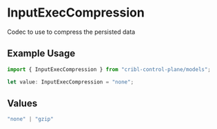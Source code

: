 # InputExecCompression

Codec to use to compress the persisted data

## Example Usage

```typescript
import { InputExecCompression } from "cribl-control-plane/models";

let value: InputExecCompression = "none";
```

## Values

```typescript
"none" | "gzip"
```
